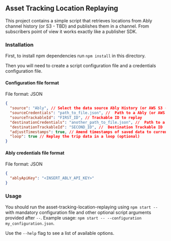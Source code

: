 ## Asset Tracking Location Replaying

This project contains a simple script that retrieves locations from Ably channel history (or S3 - TBD) and publishes them in a channel. From subscribers point of view it works exactly like a publisher SDK.

### Installation

First, to install npm dependencies run `npm install` in this directory.

Then you will need to create a script configuration file and a credentials configuration file.

#### Configuration file format

File format: JSON

```json
{
  "source": "Ably", // Select the data source Ably History (or AWS S3 - TBD)
  "sourceCredentials": "path_to_file.json", //  Path to a Ably (or AWS - TBD) credentials file for accessing the source file
  "sourceTrackableId": "FIRST_ID", // Trackable ID to replay
  "destinationCredentials": "another_path_to_file.json", //  Path to a file with Ably destination credentials (optional)
  "destinationTrackableId": "SECOND_ID", //  Destination Trackable ID  (optional argument)
  "adjustTimestamps": true, // Amend timestamps of saved data to current time (optional)
  "loop": true // Replay the trip data in a loop (optional)
}
```

#### Ably credentials file format

File format: JSON

```json
{
  "ablyApiKey": "<INSERT_ABLY_API_KEY>"
}
```

### Usage

You should run the asset-tracking-location-replaying using `npm start --` with mandatory configuration file and other optional script arguments provided after `--`.
Example usage: `npm start -- --configuration my_configuration.json`.

Use the `--help` flag to see a list of available options.
